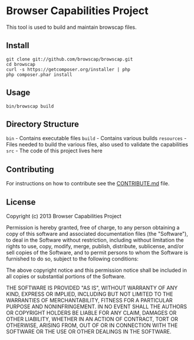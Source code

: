 Browser Capabilities Project
============================

This tool is used to build and maintain browscap files.

## Install

    git clone git://github.com/browscap/browscap.git
    cd browscap
    curl -s https://getcomposer.org/installer | php
    php composer.phar install

## Usage

    bin/browscap build
    
## Directory Structure

`bin` - Contains executable files
`build` - Contains various builds
`resources` - Files needed to build the various files, also used to validate the capabilities
`src` - The code of this project lives here

## Contributing

For instructions on how to contribute see the [CONTRIBUTE.md](https://github.com/browscap/browscap/blob/master/CONTRIBUTE.md) file.

## License

Copyright (c) 2013 Browser Capabilities Project

Permission is hereby granted, free of charge, to any person obtaining a copy
of this software and associated documentation files (the "Software"), to deal
in the Software without restriction, including without limitation the rights
to use, copy, modify, merge, publish, distribute, sublicense, and/or sell
copies of the Software, and to permit persons to whom the Software is furnished
to do so, subject to the following conditions:

The above copyright notice and this permission notice shall be included in all
copies or substantial portions of the Software.

THE SOFTWARE IS PROVIDED "AS IS", WITHOUT WARRANTY OF ANY KIND, EXPRESS OR
IMPLIED, INCLUDING BUT NOT LIMITED TO THE WARRANTIES OF MERCHANTABILITY,
FITNESS FOR A PARTICULAR PURPOSE AND NONINFRINGEMENT. IN NO EVENT SHALL THE
AUTHORS OR COPYRIGHT HOLDERS BE LIABLE FOR ANY CLAIM, DAMAGES OR OTHER
LIABILITY, WHETHER IN AN ACTION OF CONTRACT, TORT OR OTHERWISE, ARISING FROM,
OUT OF OR IN CONNECTION WITH THE SOFTWARE OR THE USE OR OTHER DEALINGS IN
THE SOFTWARE.

